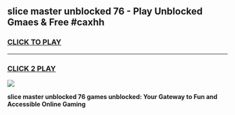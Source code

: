 
## slice master unblocked 76 - Play Unblocked Gmaes & Free #caxhh
<h3>
<a href="https://news.freeplayer.one?title=slice_master_unblocked_76&ref=26F">CLICK TO PLAY</a></h3>
<hr>

<h3>
<a href="https://news.freeplayer.one?title=slice_master_unblocked_76&ref=26F">CLICK 2 PLAY</a>
  
</h3>

<a href="https://news.freeplayer.one?title=slice_master_unblocked_76&ref=26F/"><img src="https://clearcache.store/games.png"></a>


**slice master unblocked 76 games unblocked: Your Gateway to Fun and Accessible Online Gaming**
